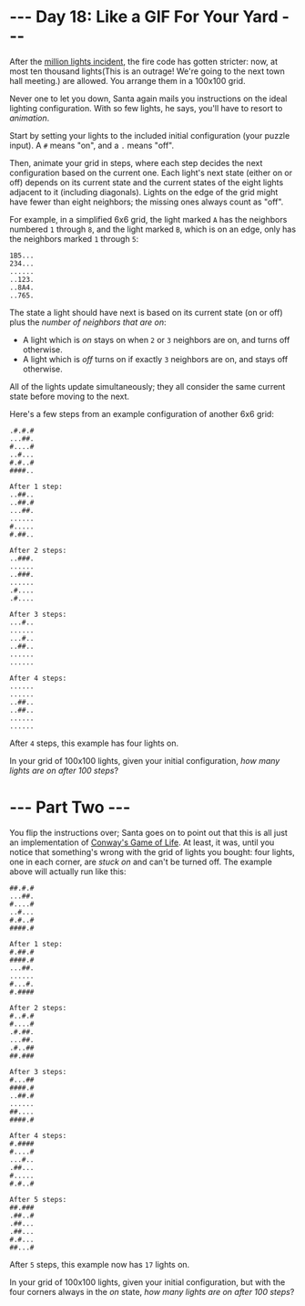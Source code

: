 ﻿# --- Day 18: Like a GIF For Your Yard ---

After the [million lights incident](6), the fire code has gotten stricter: now, at most ten thousand lights(This is an outrage!  We're going to the next town hall meeting.) are allowed.  You arrange them in a 100x100 grid.

Never one to let you down, Santa again mails you instructions on the ideal lighting configuration.  With so few lights, he says, you'll have to resort to *animation*.

Start by setting your lights to the included initial configuration (your puzzle input).  A ```#``` means "on", and a ```.``` means "off".

Then, animate your grid in steps, where each step decides the next configuration based on the current one.  Each light's next state (either on or off) depends on its current state and the current states of the eight lights adjacent to it (including diagonals).  Lights on the edge of the grid might have fewer than eight neighbors; the missing ones always count as "off".

For example, in a simplified 6x6 grid, the light marked ```A``` has the neighbors numbered ```1``` through ```8```, and the light marked ```B```, which is on an edge, only has the neighbors marked ```1``` through ```5```:

```
1B5...
234...
......
..123.
..8A4.
..765.
```

The state a light should have next is based on its current state (on or off) plus the *number of neighbors that are on*:


* A light which is *on* stays on when ```2``` or ```3``` neighbors are on, and turns off otherwise.
* A light which is *off* turns on if exactly ```3``` neighbors are on, and stays off otherwise.


All of the lights update simultaneously; they all consider the same current state before moving to the next.

Here's a few steps from an example configuration of another 6x6 grid:

```Initial state:
.#.#.#
...##.
#....#
..#...
#.#..#
####..

After 1 step:
..##..
..##.#
...##.
......
#.....
#.##..

After 2 steps:
..###.
......
..###.
......
.#....
.#....

After 3 steps:
...#..
......
...#..
..##..
......
......

After 4 steps:
......
......
..##..
..##..
......
......
```

After ```4``` steps, this example has four lights on.

In your grid of 100x100 lights, given your initial configuration, *how many lights are on after 100 steps*?

# --- Part Two ---

You flip the instructions over; Santa goes on to point out that this is all just an implementation of [Conway's Game of Life](https://en.wikipedia.org/wiki/Conway's_Game_of_Life).  At least, it was, until you notice that something's wrong with the grid of lights you bought: four lights, one in each corner, are *stuck on* and can't be turned off.  The example above will actually run like this:

```Initial state:
##.#.#
...##.
#....#
..#...
#.#..#
####.#

After 1 step:
#.##.#
####.#
...##.
......
#...#.
#.####

After 2 steps:
#..#.#
#....#
.#.##.
...##.
.#..##
##.###

After 3 steps:
#...##
####.#
..##.#
......
##....
####.#

After 4 steps:
#.####
#....#
...#..
.##...
#.....
#.#..#

After 5 steps:
##.###
.##..#
.##...
.##...
#.#...
##...#
```

After ```5``` steps, this example now has ```17``` lights on.

In your grid of 100x100 lights, given your initial configuration, but with the four corners always in the *on* state, *how many lights are on after 100 steps*?